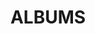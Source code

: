 ---
layout: album_gallery
resource: facebook
title: "ALBUMS"
description: "archive"
active: gallery
header-img: "img/gallery-bg.jpg"
images:

- image_path: /TranThiQuynhMy/1/7120818324628007_398853298_7120820587961114_434844067027732439_n.jpg
  gallery-folder: /gallery/TranThiQuynhMy/1/
  gallery-name: 1
  gallery-date: February 2025
- image_path: /TranThiQuynhMy/10/7970799756296522_445387364_7970805226295975_2989306777426278047_n.jpg
  gallery-folder: /gallery/TranThiQuynhMy/10/
  gallery-name: 10
  gallery-date: February 2025
- image_path: /TranThiQuynhMy/11/8008409555868875_448022959_8008412222535275_3181268550701042148_n.jpg
  gallery-folder: /gallery/TranThiQuynhMy/11/
  gallery-name: 11
  gallery-date: February 2025
- image_path: /TranThiQuynhMy/12/8013622092014288_448235705_8013625795347251_7277618495922102209_n.jpg
  gallery-folder: /gallery/TranThiQuynhMy/12/
  gallery-name: 12
  gallery-date: February 2025
- image_path: /TranThiQuynhMy/13/8044595375583626_448590402_8044609265582237_4866274469078794620_n.jpg
  gallery-folder: /gallery/TranThiQuynhMy/13/
  gallery-name: 13
  gallery-date: February 2025
- image_path: /TranThiQuynhMy/14/8073823275994169_448890184_8073823272660836_2822603170298433696_n.jpg
  gallery-folder: /gallery/TranThiQuynhMy/14/
  gallery-name: 14
  gallery-date: February 2025
- image_path: /TranThiQuynhMy/15/8279735715402923_453381498_8279739125402582_6123975955767266601_n.jpg
  gallery-folder: /gallery/TranThiQuynhMy/15/
  gallery-name: 15
  gallery-date: February 2025
- image_path: /TranThiQuynhMy/16/8339719819404512_454433349_8339762202733607_7388767847404059574_n.jpg
  gallery-folder: /gallery/TranThiQuynhMy/16/
  gallery-name: 16
  gallery-date: February 2025
- image_path: /TranThiQuynhMy/17/8403495999693560_456078721_8403498636359963_4543953716758897024_n.jpg
  gallery-folder: /gallery/TranThiQuynhMy/17/
  gallery-name: 17
  gallery-date: February 2025
- image_path: /TranThiQuynhMy/18/8469324183110741_457739598_8469327506443742_7215909463003948665_n.jpg
  gallery-folder: /gallery/TranThiQuynhMy/18/
  gallery-name: 18
  gallery-date: February 2025
- image_path: /TranThiQuynhMy/19/9133989056644247_469143197_9133989063310913_3532359062808421617_n.jpg
  gallery-folder: /gallery/TranThiQuynhMy/19/
  gallery-name: 19
  gallery-date: February 2025
- image_path: /TranThiQuynhMy/2/7703805402995960_435385385_7703808669662300_1555631938327199418_n.jpg
  gallery-folder: /gallery/TranThiQuynhMy/2/
  gallery-name: 2
  gallery-date: February 2025
- image_path: /TranThiQuynhMy/20/7932155630160935_444479341_7932159813493850_5931779352870330659_n.jpg
  gallery-folder: /gallery/TranThiQuynhMy/20/
  gallery-name: 20
  gallery-date: February 2025
- image_path: /TranThiQuynhMy/21/7870692456307253_438304089_7870692442973921_312702107375025329_n.jpg
  gallery-folder: /gallery/TranThiQuynhMy/21/
  gallery-name: 21
  gallery-date: February 2025
- image_path: /TranThiQuynhMy/22/8189966174379878_451028209_8189970201046142_5187049150300423238_n.jpg
  gallery-folder: /gallery/TranThiQuynhMy/22/
  gallery-name: 22
  gallery-date: February 2025
- image_path: /TranThiQuynhMy/23/8193994523977043_450697721_8193996577310171_6574066624654136656_n.jpg
  gallery-folder: /gallery/TranThiQuynhMy/23/
  gallery-name: 23
  gallery-date: February 2025
- image_path: /TranThiQuynhMy/24/8205659126143916_451545753_8205660432810452_2340775240980201122_n.jpg
  gallery-folder: /gallery/TranThiQuynhMy/24/
  gallery-name: 24
  gallery-date: February 2025
- image_path: /TranThiQuynhMy/25/8273727556003739_453170464_8273727552670406_7311171985511141153_n.jpg
  gallery-folder: /gallery/TranThiQuynhMy/25/
  gallery-name: 25
  gallery-date: February 2025
- image_path: /TranThiQuynhMy/26/8585930231450135_459962915_8585936934782798_3835958433471940155_n.jpg
  gallery-folder: /gallery/TranThiQuynhMy/26/
  gallery-name: 26
  gallery-date: February 2025
- image_path: /TranThiQuynhMy/27/8245599928816502_452570152_8245610848815410_6876856773433212587_n.jpg
  gallery-folder: /gallery/TranThiQuynhMy/27/
  gallery-name: 27
  gallery-date: February 2025
- image_path: /TranThiQuynhMy/28/7639847012725133_432664809_7639848116058356_21105908761728534_n.jpg
  gallery-folder: /gallery/TranThiQuynhMy/28/
  gallery-name: 28
  gallery-date: February 2025
- image_path: /TranThiQuynhMy/29/7763977356978764_437094146_7763992066977293_5166285122270688618_n.jpg
  gallery-folder: /gallery/TranThiQuynhMy/29/
  gallery-name: 29
  gallery-date: February 2025
- image_path: /TranThiQuynhMy/3/9044348505608303_467311433_9044353165607837_8237698562509767584_n.jpg
  gallery-folder: /gallery/TranThiQuynhMy/3/
  gallery-name: 3
  gallery-date: February 2025
- image_path: /TranThiQuynhMy/30/7828495230526976_438275013_7828495220526977_4252375977337189216_n.jpg
  gallery-folder: /gallery/TranThiQuynhMy/30/
  gallery-name: 30
  gallery-date: February 2025
- image_path: /TranThiQuynhMy/31/7983720415004456_447689270_7983729211670243_1212411865991843592_n.jpg
  gallery-folder: /gallery/TranThiQuynhMy/31/
  gallery-name: 31
  gallery-date: February 2025
- image_path: /TranThiQuynhMy/32/8687098724666618_461408001_8687114547998369_7104287486915044398_n.jpg
  gallery-folder: /gallery/TranThiQuynhMy/32/
  gallery-name: 32
  gallery-date: February 2025
- image_path: /TranThiQuynhMy/33/9260338067342678_471174090_9260352257341259_1094985788775230633_n.jpg
  gallery-folder: /gallery/TranThiQuynhMy/33/
  gallery-name: 33
  gallery-date: February 2025
- image_path: /TranThiQuynhMy/34/9281121651930986_471339547_9281135591929592_3453329300459652130_n.jpg
  gallery-folder: /gallery/TranThiQuynhMy/34/
  gallery-name: 34
  gallery-date: February 2025
- image_path: /TranThiQuynhMy/35/9254460667930418_471245223_9254488791260939_338187215332380743_n.jpg
  gallery-folder: /gallery/TranThiQuynhMy/35/
  gallery-name: 35
  gallery-date: February 2025
- image_path: /TranThiQuynhMy/36/7902254303151068_441580692_7902264976483334_7720612917942408255_n.jpg
  gallery-folder: /gallery/TranThiQuynhMy/36/
  gallery-name: 36
  gallery-date: February 2025
- image_path: /TranThiQuynhMy/37/7914971658545999_444924124_7915003991876099_8663658397479359351_n.jpg
  gallery-folder: /gallery/TranThiQuynhMy/37/
  gallery-name: 37
  gallery-date: February 2025
- image_path: /TranThiQuynhMy/38/8091062517603578_449031068_8091062514270245_1336295342690724735_n.jpg
  gallery-folder: /gallery/TranThiQuynhMy/38/
  gallery-name: 38
  gallery-date: February 2025
- image_path: /TranThiQuynhMy/39/7787755381267628_439406914_7787774164599083_912853050707746834_n.jpg
  gallery-folder: /gallery/TranThiQuynhMy/39/
  gallery-name: 39
  gallery-date: February 2025
- image_path: /TranThiQuynhMy/4/8976481545728333_465610819_8976481559061665_4245354591419133135_n.jpg
  gallery-folder: /gallery/TranThiQuynhMy/4/
  gallery-name: 4
  gallery-date: February 2025
- image_path: /TranThiQuynhMy/40/8376235792419581_455766869_8376235799086247_2252513271050376902_n.jpg
  gallery-folder: /gallery/TranThiQuynhMy/40/
  gallery-name: 40
  gallery-date: February 2025
- image_path: /TranThiQuynhMy/41/8506228652753627_458372726_8506239262752566_6449402701887183880_n.jpg
  gallery-folder: /gallery/TranThiQuynhMy/41/
  gallery-name: 41
  gallery-date: February 2025
- image_path: /TranThiQuynhMy/42/8660587677317723_461328213_8660592797317211_1326103874533813158_n.jpg
  gallery-folder: /gallery/TranThiQuynhMy/42/
  gallery-name: 42
  gallery-date: February 2025
- image_path: /TranThiQuynhMy/43/8066899863353177_448723782_8066899866686510_8248076247798983347_n.jpg
  gallery-folder: /gallery/TranThiQuynhMy/43/
  gallery-name: 43
  gallery-date: February 2025
- image_path: /TranThiQuynhMy/5/7285152354861269_411604065_7285156461527525_3224446389605280203_n.jpg
  gallery-folder: /gallery/TranThiQuynhMy/5/
  gallery-name: 5
  gallery-date: February 2025
- image_path: /TranThiQuynhMy/6/7295474263829078_411701556_7295475303828974_5368722889504444513_n.jpg
  gallery-folder: /gallery/TranThiQuynhMy/6/
  gallery-name: 6
  gallery-date: February 2025
- image_path: /TranThiQuynhMy/7/7327426600633844_414755963_7327428420633662_3619763766922043078_n.jpg
  gallery-folder: /gallery/TranThiQuynhMy/7/
  gallery-name: 7
  gallery-date: February 2025
- image_path: /TranThiQuynhMy/8/7403211616388675_420527446_7403213596388477_5404579230489199181_n.jpg
  gallery-folder: /gallery/TranThiQuynhMy/8/
  gallery-name: 8
  gallery-date: February 2025
- image_path: /TranThiQuynhMy/9/7950422968334201_444468496_7950422961667535_6699054634978457276_n.jpg
  gallery-folder: /gallery/TranThiQuynhMy/9/
  gallery-name: 9
  gallery-date: February 2025
---